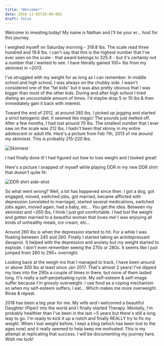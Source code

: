 ```yaml
---
title: "Welcome!"
date: 2018-11-05T20:00:00Z
draft: false
---
```


Welcome to imeating.today! My name is Nathan and I'll be your er... host for this journey.

I weighed myself on Saturday morning - 319.8 lbs. The scale read three hundred and 19.8 lbs. I can't say that this is the highest number that I've ever seen on the scale - that award belongs to 325.X - but it's certainly not a number that I wanted to see. I have literally gained 100+ lbs from my skinniest in ~2013.


I've struggled with my weight for as long as I can remember. In middle school and high school, I was always on the chubby side. I wasn't considered one of the "fat kids" but it was also pretty obvious that I was bigger than most of the other kids. During and after high school I tried dieting an uncountable amount of times. I'd maybe drop 5 or 10 lbs & then immediately gain it back with interest.

Toward the end of 2012, at around 285 lbs, I picked up jogging and started a strict ketogenic diet. It seemed like magic! The pounds just melted off. After a few months, I had lost around 70 lbs. The smallest number that I ever saw on the scale was 212 lbs. I hadn't been that skinny in my entire adolescent or adult life. Here's a picture from Feb 7th, 2013 of me around my skinniest. This is probably 215-220 lbs:

![Skinniest](/images/skinniest_side.jpg)

I had finally done it! I had figured out how to lose weight and I looked great!

Here's a picture I snapped of myself while playing DDR in my new DDR shirt that doesn't quite fit:

![DDR shirt side-shot](/images/ddr_shirt_side.jpg)

So what went wrong? Well, a lot has happened since then. I got a dog, got engaged, moved, switched jobs, got married, became afflicted with depression (unrelated to marriage), started several medications, switched jobs again, moved again, had a baby, etc... You get the idea. Between my skinniest and ~260 lbs, I think I just got comfortable. I had lost the weight and gotten married to a beautiful woman that loves me! I was enjoying all kinds of unhealthy meals, ice cream, etc...

Around 260 lbs is when the depression started to hit. For a while I was floating between 245 and 260. Finally I started taking an antidepressant (lexapro). It helped with the depression and anxiety but my weight started to explode. I don't even remember seeing the 270s or 280s. It seems like I just jumped from 260 to 290+ overnight.

Looking back at the weigh-ins that I managed to track, I have been around or above 300 lbs at least since Jan 2017. That's almost 2 years! I've dipped my toes into the 290s a couple of times in there, but none of them lasted long. It's really a self-perpetuating cycle. My self-esteem & self-image suffer because I'm grossly overweight. I use food as a coping mechanism so when my self-esteem suffers, I eat... Which makes me more overweight. Rinse & repeat.

2018 has been a big year for me. My wife and I welcomed a beautiful Daughter (Piper) into the world and I finally started Therapy. Mentally, I'm probably healthier than I've been in the last ~5 years but there's still a long way to go. I'm ready to kick it up a notch and finally REALLY try to fix my weight. When I lost weight before, I kept a blog (which has been lost to the ages now) and it really seemed to help keep me motivated. This is my attempt at replicating that success. I will be documenting my journey here. Wish me luck!

